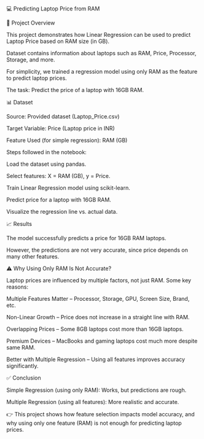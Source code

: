💻 Predicting Laptop Price from RAM

📌 Project Overview

This project demonstrates how Linear Regression can be used to predict Laptop Price based on RAM size (in GB).

Dataset contains information about laptops such as RAM, Price, Processor, Storage, and more.

For simplicity, we trained a regression model using only RAM as the feature to predict laptop prices.

The task: Predict the price of a laptop with 16GB RAM.

📊 Dataset

Source: Provided dataset (Laptop_Price.csv)

Target Variable: Price (Laptop price in INR)

Feature Used (for simple regression): RAM (GB)


Steps followed in the notebook:

Load the dataset using pandas.

Select features: X = RAM (GB), y = Price.

Train Linear Regression model using scikit-learn.

Predict price for a laptop with 16GB RAM.

Visualize the regression line vs. actual data.

📈 Results

The model successfully predicts a price for 16GB RAM laptops.

However, the predictions are not very accurate, since price depends on many other features.

⚠️ Why Using Only RAM Is Not Accurate?

Laptop prices are influenced by multiple factors, not just RAM.
Some key reasons:

Multiple Features Matter – Processor, Storage, GPU, Screen Size, Brand, etc.

Non-Linear Growth – Price does not increase in a straight line with RAM.

Overlapping Prices – Some 8GB laptops cost more than 16GB laptops.

Premium Devices – MacBooks and gaming laptops cost much more despite same RAM.

Better with Multiple Regression – Using all features improves accuracy significantly.

✅ Conclusion

Simple Regression (using only RAM): Works, but predictions are rough.

Multiple Regression (using all features): More realistic and accurate.

👉 This project shows how feature selection impacts model accuracy, and why using only one feature (RAM) is not enough for predicting laptop prices.